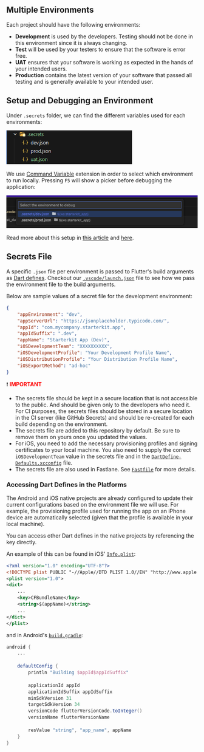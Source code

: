 ## Multiple Environments

Each project should have the following environments:

- **Development** is used by the developers. Testing should not be done in this environment since it is always changing.
- **Test** will be used by your testers to ensure that the software is error free.
- **UAT** ensures that your software is working as expected in the hands of your intended users.
- **Production** contains the latest version of your software that passed all testing and is generally available to your intended user.

## Setup and Debugging an Environment

Under `.secrets` folder, we can find the different variables used for each environments:

![image.png](../.attachments/environments.png)

We use [Command Variable](https://marketplace.visualstudio.com/items?itemName=rioj7.command-variable) extension in order to select which environment to run locally. Pressing `F5` will show a picker before debugging the application:

![image.png](../.attachments/environments_run.png)

Read more about this setup in [this article](https://itnext.io/flutter-3-7-and-a-new-way-of-defining-compile-time-variables-f63db8a4f6e2) and [here](https://medium.com/@dustincatap/app-environments-in-flutter-and-visual-studio-code-fd956daf9802).

## Secrets File

A specific `.json` file per environment is passed to Flutter's build arguments as [Dart defines](https://dartcode.org/docs/using-dart-define-in-flutter/). Checkout our [`.vscode/launch.json`](https://github.com/ERNI-Academy/starterkit-mobile-application-flutter/tree/main/starterkit_app/.vscode/launch.json) file to see how we pass the environment file to the build arguments.

Below are sample values of a secret file for the development environment:

```json
{
    "appEnvironment": "dev",
    "appServerUrl": "https://jsonplaceholder.typicode.com/",
    "appId": "com.mycompany.starterkit.app",
    "appIdSuffix": ".dev",
    "appName": "Starterkit App (Dev)",
    "iOSDevelopmentTeam": "XXXXXXXXXX",
    "iOSDevelopmentProfile": "Your Development Profile Name",
    "iOSDistributionProfile": "Your Distribution Profile Name",
    "iOSExportMethod": "ad-hoc"
}
```

:exclamation: **<span style="color: red">IMPORTANT</span>**

- The secrets file should be kept in a secure location that is not accessible to the public. And should be given only to the developers who need it. For CI purposes, the secrets files should be stored in a secure location in the CI server (like GitHub Secrets) and should be re-created for each build depending on the environment.
- The secrets file are added to this repository by default. Be sure to remove them on yours once you updated the values.
- For iOS, you need to add the necessary provisioning profiles and signing certificates to your local machine. You also need to supply the correct `iOSDevelopmentTeam` value in the secrets file and in the [`DartDefine-Defaults.xcconfig`](https://github.com/ERNI-Academy/starterkit-mobile-application-flutter/blob/main/starterkit_app/ios/Flutter/DartDefine-Defaults.xcconfig) file.
- The secrets file are also used in Fastlane. See [`Fastfile`](https://github.com/ERNI-Academy/starterkit-mobile-application-flutter/blob/main/starterkit_app/fastlane/Fastfile) for more details.

### Accessing Dart Defines in the Platforms

The Android and iOS native projects are already configured to update their current configurations based on the environment file we will use. For example, the provisioning profile used for running the app on an iPhone device are automatically selected (given that the profile is available in your local machine).

You can access other Dart defines in the native projects by referencing the key directly. 

An example of this can be found in iOS' [`Info.plist`](https://github.com/ERNI-Academy/starterkit-mobile-application-flutter/blob/main/starterkit_app/ios/Runner/Info.plist):

```xml
<?xml version="1.0" encoding="UTF-8"?>
<!DOCTYPE plist PUBLIC "-//Apple//DTD PLIST 1.0//EN" "http://www.apple.com/DTDs/PropertyList-1.0.dtd">
<plist version="1.0">
<dict>
    ...
	<key>CFBundleName</key>
	<string>$(appName)</string>
    ...
</dict>
</plist>
```

and in Android's [`build.gradle`](https://github.com/ERNI-Academy/starterkit-mobile-application-flutter/blob/main/starterkit_app/android/app/build.gradle):

```groovy
android {
    ...

    defaultConfig {
        println "Building $appId$appIdSuffix"

        applicationId appId
        applicationIdSuffix appIdSuffix
        minSdkVersion 31
        targetSdkVersion 34
        versionCode flutterVersionCode.toInteger()
        versionName flutterVersionName

        resValue "string", "app_name", appName
    }
}
```